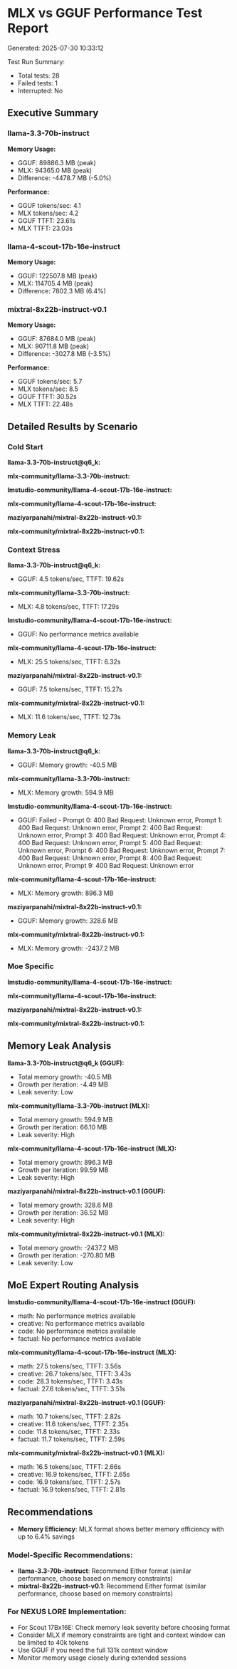 # MLX vs GGUF Performance Test Report

Generated: 2025-07-30 10:33:12

Test Run Summary:
- Total tests: 28
- Failed tests: 1
- Interrupted: No

## Executive Summary


### llama-3.3-70b-instruct

**Memory Usage:**
- GGUF: 89886.3 MB (peak)
- MLX: 94365.0 MB (peak)
- Difference: -4478.7 MB (-5.0%)

**Performance:**
- GGUF tokens/sec: 4.1
- MLX tokens/sec: 4.2
- GGUF TTFT: 23.61s
- MLX TTFT: 23.03s

### llama-4-scout-17b-16e-instruct

**Memory Usage:**
- GGUF: 122507.8 MB (peak)
- MLX: 114705.4 MB (peak)
- Difference: 7802.3 MB (6.4%)

### mixtral-8x22b-instruct-v0.1

**Memory Usage:**
- GGUF: 87684.0 MB (peak)
- MLX: 90711.8 MB (peak)
- Difference: -3027.8 MB (-3.5%)

**Performance:**
- GGUF tokens/sec: 5.7
- MLX tokens/sec: 8.5
- GGUF TTFT: 30.52s
- MLX TTFT: 22.48s

## Detailed Results by Scenario


### Cold Start


**llama-3.3-70b-instruct@q6_k:**

**mlx-community/llama-3.3-70b-instruct:**

**lmstudio-community/llama-4-scout-17b-16e-instruct:**

**mlx-community/llama-4-scout-17b-16e-instruct:**

**maziyarpanahi/mixtral-8x22b-instruct-v0.1:**

**mlx-community/mixtral-8x22b-instruct-v0.1:**

### Context Stress


**llama-3.3-70b-instruct@q6_k:**
- GGUF: 4.5 tokens/sec, TTFT: 19.62s

**mlx-community/llama-3.3-70b-instruct:**
- MLX: 4.8 tokens/sec, TTFT: 17.29s

**lmstudio-community/llama-4-scout-17b-16e-instruct:**
- GGUF: No performance metrics available

**mlx-community/llama-4-scout-17b-16e-instruct:**
- MLX: 25.5 tokens/sec, TTFT: 6.32s

**maziyarpanahi/mixtral-8x22b-instruct-v0.1:**
- GGUF: 7.5 tokens/sec, TTFT: 15.27s

**mlx-community/mixtral-8x22b-instruct-v0.1:**
- MLX: 11.6 tokens/sec, TTFT: 12.73s

### Memory Leak


**llama-3.3-70b-instruct@q6_k:**
- GGUF: Memory growth: -40.5 MB

**mlx-community/llama-3.3-70b-instruct:**
- MLX: Memory growth: 594.9 MB

**lmstudio-community/llama-4-scout-17b-16e-instruct:**
- GGUF: Failed - Prompt 0: 400 Bad Request: Unknown error, Prompt 1: 400 Bad Request: Unknown error, Prompt 2: 400 Bad Request: Unknown error, Prompt 3: 400 Bad Request: Unknown error, Prompt 4: 400 Bad Request: Unknown error, Prompt 5: 400 Bad Request: Unknown error, Prompt 6: 400 Bad Request: Unknown error, Prompt 7: 400 Bad Request: Unknown error, Prompt 8: 400 Bad Request: Unknown error, Prompt 9: 400 Bad Request: Unknown error

**mlx-community/llama-4-scout-17b-16e-instruct:**
- MLX: Memory growth: 896.3 MB

**maziyarpanahi/mixtral-8x22b-instruct-v0.1:**
- GGUF: Memory growth: 328.6 MB

**mlx-community/mixtral-8x22b-instruct-v0.1:**
- MLX: Memory growth: -2437.2 MB

### Moe Specific


**lmstudio-community/llama-4-scout-17b-16e-instruct:**

**mlx-community/llama-4-scout-17b-16e-instruct:**

**maziyarpanahi/mixtral-8x22b-instruct-v0.1:**

**mlx-community/mixtral-8x22b-instruct-v0.1:**

## Memory Leak Analysis


**llama-3.3-70b-instruct@q6_k (GGUF):**
- Total memory growth: -40.5 MB
- Growth per iteration: -4.49 MB
- Leak severity: Low

**mlx-community/llama-3.3-70b-instruct (MLX):**
- Total memory growth: 594.9 MB
- Growth per iteration: 66.10 MB
- Leak severity: High

**mlx-community/llama-4-scout-17b-16e-instruct (MLX):**
- Total memory growth: 896.3 MB
- Growth per iteration: 99.59 MB
- Leak severity: High

**maziyarpanahi/mixtral-8x22b-instruct-v0.1 (GGUF):**
- Total memory growth: 328.6 MB
- Growth per iteration: 36.52 MB
- Leak severity: High

**mlx-community/mixtral-8x22b-instruct-v0.1 (MLX):**
- Total memory growth: -2437.2 MB
- Growth per iteration: -270.80 MB
- Leak severity: Low

## MoE Expert Routing Analysis


**lmstudio-community/llama-4-scout-17b-16e-instruct (GGUF):**
- math: No performance metrics available
- creative: No performance metrics available
- code: No performance metrics available
- factual: No performance metrics available

**mlx-community/llama-4-scout-17b-16e-instruct (MLX):**
- math: 27.5 tokens/sec, TTFT: 3.56s
- creative: 26.7 tokens/sec, TTFT: 3.43s
- code: 28.3 tokens/sec, TTFT: 3.43s
- factual: 27.6 tokens/sec, TTFT: 3.51s

**maziyarpanahi/mixtral-8x22b-instruct-v0.1 (GGUF):**
- math: 10.7 tokens/sec, TTFT: 2.82s
- creative: 11.6 tokens/sec, TTFT: 2.35s
- code: 11.8 tokens/sec, TTFT: 2.33s
- factual: 11.7 tokens/sec, TTFT: 2.59s

**mlx-community/mixtral-8x22b-instruct-v0.1 (MLX):**
- math: 16.5 tokens/sec, TTFT: 2.66s
- creative: 16.9 tokens/sec, TTFT: 2.65s
- code: 16.9 tokens/sec, TTFT: 2.57s
- factual: 16.9 tokens/sec, TTFT: 2.81s

## Recommendations

- **Memory Efficiency**: MLX format shows better memory efficiency with up to 6.4% savings

### Model-Specific Recommendations:
- **llama-3.3-70b-instruct**: Recommend Either format (similar performance, choose based on memory constraints)
- **mixtral-8x22b-instruct-v0.1**: Recommend Either format (similar performance, choose based on memory constraints)

### For NEXUS LORE Implementation:
- For Scout 17Bx16E: Check memory leak severity before choosing format
- Consider MLX if memory constraints are tight and context window can be limited to 40k tokens
- Use GGUF if you need the full 131k context window
- Monitor memory usage closely during extended sessions
